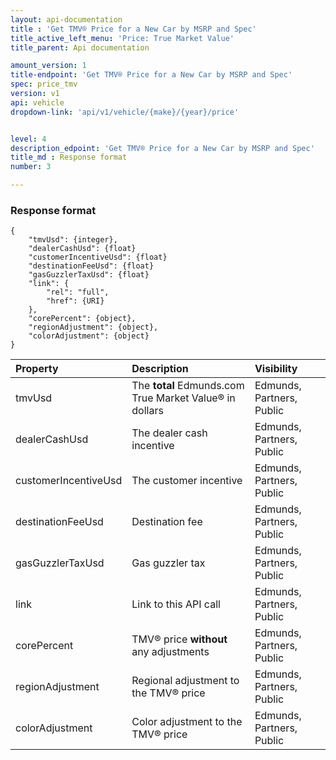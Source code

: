 ```yaml
---
layout: api-documentation
title : 'Get TMV® Price for a New Car by MSRP and Spec'
title_active_left_menu: 'Price: True Market Value'
title_parent: Api documentation

amount_version: 1
title-endpoint: 'Get TMV® Price for a New Car by MSRP and Spec'
spec: price_tmv
version: v1
api: vehicle
dropdown-link: 'api/v1/vehicle/{make}/{year}/price'


level: 4
description_edpoint: 'Get TMV® Price for a New Car by MSRP and Spec'
title_md : Response format
number: 3

---
```


### Response format

	{
	    "tmvUsd": {integer},
	    "dealerCashUsd": {float}
	    "customerIncentiveUsd": {float}
	    "destinationFeeUsd": {float}
	    "gasGuzzlerTaxUsd": {float}
	    "link": {
	        "rel": "full",
	        "href": {URI}
	    },
	    "corePercent": {object},
	    "regionAdjustment": {object},
	    "colorAdjustment": {object}
	}
	
| Property      | Description                                              	| Visibility                |
|:--------------|:----------------------------------------------------------|:------------------------- |
| tmvUsd	    | The **total** Edmunds.com True Market Value® in dollars	           	| Edmunds, Partners, Public |
| dealerCashUsd | The dealer cash incentive						    | Edmunds, Partners, Public |
| customerIncentiveUsd         | The customer incentive | Edmunds, Partners, Public |
| destinationFeeUsd	        | Destination fee						| Edmunds, Partners, Public |
| gasGuzzlerTaxUsd | Gas guzzler tax					           	| Edmunds, Partners, Public |
| link 			   | Link to this API call				           	| Edmunds, Partners, Public |
| corePercent      | TMV® price **without** any adjustments		    | Edmunds, Partners, Public |
| regionAdjustment | Regional adjustment to the TMV® price			| Edmunds, Partners, Public |
| colorAdjustment  | Color adjustment to the TMV® price	           	| Edmunds, Partners, Public |

